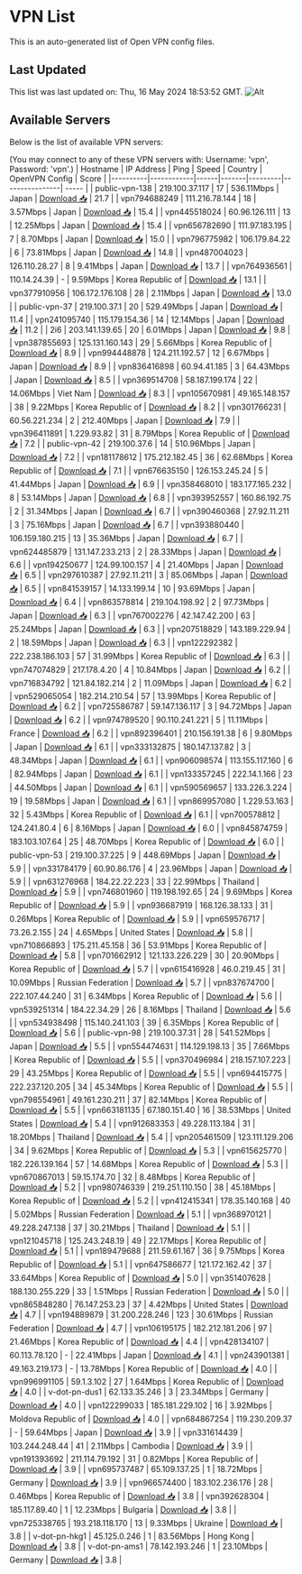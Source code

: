 # VPN List

This is an auto-generated list of Open VPN config files.

## Last Updated

This list was last updated on: Thu, 16 May 2024 18:53:52 GMT.
![Alt](https://repobeats.axiom.co/api/embed/186b98318ef1479477931607c1ad7d823f12451f.svg "Repobeats analytics image")

## Available Servers

Below is the list of available VPN servers:

(You may connect to any of these VPN servers with: Username: 'vpn', Password: 'vpn'.)
| Hostname | IP Address | Ping | Speed | Country | OpenVPN Config | Score |
|----------|------------|------|-------|---------|----------------| ----- |
| public-vpn-138 | 219.100.37.117 | 17 | 536.11Mbps | Japan | [Download 📥](./configs/server_0_JP.ovpn) | 21.7 |
| vpn794688249 | 111.216.78.144 | 18 | 3.57Mbps | Japan | [Download 📥](./configs/server_1_JP.ovpn) | 15.4 |
| vpn445518024 | 60.96.126.111 | 13 | 12.25Mbps | Japan | [Download 📥](./configs/server_2_JP.ovpn) | 15.4 |
| vpn656782690 | 111.97.183.195 | 7 | 8.70Mbps | Japan | [Download 📥](./configs/server_3_JP.ovpn) | 15.0 |
| vpn796775982 | 106.179.84.22 | 6 | 73.81Mbps | Japan | [Download 📥](./configs/server_4_JP.ovpn) | 14.8 |
| vpn487004023 | 126.110.28.27 | 8 | 9.41Mbps | Japan | [Download 📥](./configs/server_5_JP.ovpn) | 13.7 |
| vpn764936561 | 110.14.24.39 | - | 9.59Mbps | Korea Republic of | [Download 📥](./configs/server_6_KR.ovpn) | 13.1 |
| vpn377910956 | 106.172.176.108 | 28 | 2.11Mbps | Japan | [Download 📥](./configs/server_7_JP.ovpn) | 13.0 |
| public-vpn-37 | 219.100.37.1 | 20 | 529.49Mbps | Japan | [Download 📥](./configs/server_8_JP.ovpn) | 11.4 |
| vpn241095740 | 115.179.154.36 | 14 | 12.14Mbps | Japan | [Download 📥](./configs/server_9_JP.ovpn) | 11.2 |
| 2i6 | 203.141.139.65 | 20 | 6.01Mbps | Japan | [Download 📥](./configs/server_10_JP.ovpn) | 9.8 |
| vpn387855693 | 125.131.160.143 | 29 | 5.66Mbps | Korea Republic of | [Download 📥](./configs/server_11_KR.ovpn) | 8.9 |
| vpn994448878 | 124.211.192.57 | 12 | 6.67Mbps | Japan | [Download 📥](./configs/server_12_JP.ovpn) | 8.9 |
| vpn836416898 | 60.94.41.185 | 3 | 64.43Mbps | Japan | [Download 📥](./configs/server_13_JP.ovpn) | 8.5 |
| vpn369514708 | 58.187.199.174 | 22 | 14.06Mbps | Viet Nam | [Download 📥](./configs/server_14_VN.ovpn) | 8.3 |
| vpn105670981 | 49.165.148.157 | 38 | 9.22Mbps | Korea Republic of | [Download 📥](./configs/server_15_KR.ovpn) | 8.2 |
| vpn301766231 | 60.56.221.234 | 2 | 212.40Mbps | Japan | [Download 📥](./configs/server_16_JP.ovpn) | 7.9 |
| vpn396411891 | 1.229.93.82 | 31 | 8.79Mbps | Korea Republic of | [Download 📥](./configs/server_17_KR.ovpn) | 7.2 |
| public-vpn-42 | 219.100.37.6 | 14 | 510.96Mbps | Japan | [Download 📥](./configs/server_18_JP.ovpn) | 7.2 |
| vpn181178612 | 175.212.182.45 | 36 | 62.68Mbps | Korea Republic of | [Download 📥](./configs/server_19_KR.ovpn) | 7.1 |
| vpn676635150 | 126.153.245.24 | 5 | 41.44Mbps | Japan | [Download 📥](./configs/server_20_JP.ovpn) | 6.9 |
| vpn358468010 | 183.177.165.232 | 8 | 53.14Mbps | Japan | [Download 📥](./configs/server_21_JP.ovpn) | 6.8 |
| vpn393952557 | 160.86.192.75 | 2 | 31.34Mbps | Japan | [Download 📥](./configs/server_22_JP.ovpn) | 6.7 |
| vpn390460368 | 27.92.11.211 | 3 | 75.16Mbps | Japan | [Download 📥](./configs/server_23_JP.ovpn) | 6.7 |
| vpn393880440 | 106.159.180.215 | 13 | 35.36Mbps | Japan | [Download 📥](./configs/server_24_JP.ovpn) | 6.7 |
| vpn624485879 | 131.147.233.213 | 2 | 28.33Mbps | Japan | [Download 📥](./configs/server_25_JP.ovpn) | 6.6 |
| vpn194250677 | 124.99.100.157 | 4 | 21.40Mbps | Japan | [Download 📥](./configs/server_26_JP.ovpn) | 6.5 |
| vpn297610387 | 27.92.11.211 | 3 | 85.06Mbps | Japan | [Download 📥](./configs/server_27_JP.ovpn) | 6.5 |
| vpn841539157 | 14.133.199.14 | 10 | 93.69Mbps | Japan | [Download 📥](./configs/server_28_JP.ovpn) | 6.4 |
| vpn863578814 | 219.104.198.92 | 2 | 97.73Mbps | Japan | [Download 📥](./configs/server_29_JP.ovpn) | 6.3 |
| vpn767002276 | 42.147.42.200 | 63 | 25.24Mbps | Japan | [Download 📥](./configs/server_30_JP.ovpn) | 6.3 |
| vpn207518829 | 143.189.229.94 | 2 | 18.59Mbps | Japan | [Download 📥](./configs/server_31_JP.ovpn) | 6.3 |
| vpn122292382 | 222.238.186.103 | 57 | 31.99Mbps | Korea Republic of | [Download 📥](./configs/server_32_KR.ovpn) | 6.3 |
| vpn747074829 | 217.178.4.20 | 4 | 10.84Mbps | Japan | [Download 📥](./configs/server_33_JP.ovpn) | 6.2 |
| vpn716834792 | 121.84.182.214 | 2 | 11.09Mbps | Japan | [Download 📥](./configs/server_34_JP.ovpn) | 6.2 |
| vpn529065054 | 182.214.210.54 | 57 | 13.99Mbps | Korea Republic of | [Download 📥](./configs/server_35_KR.ovpn) | 6.2 |
| vpn725586787 | 59.147.136.117 | 3 | 94.72Mbps | Japan | [Download 📥](./configs/server_36_JP.ovpn) | 6.2 |
| vpn974789520 | 90.110.241.221 | 5 | 11.11Mbps | France | [Download 📥](./configs/server_37_FR.ovpn) | 6.2 |
| vpn892396401 | 210.156.191.38 | 6 | 9.80Mbps | Japan | [Download 📥](./configs/server_38_JP.ovpn) | 6.1 |
| vpn333132875 | 180.147.137.82 | 3 | 48.34Mbps | Japan | [Download 📥](./configs/server_39_JP.ovpn) | 6.1 |
| vpn906098574 | 113.155.117.160 | 6 | 82.94Mbps | Japan | [Download 📥](./configs/server_40_JP.ovpn) | 6.1 |
| vpn133357245 | 222.14.1.166 | 23 | 44.50Mbps | Japan | [Download 📥](./configs/server_41_JP.ovpn) | 6.1 |
| vpn590569657 | 133.226.3.224 | 19 | 19.58Mbps | Japan | [Download 📥](./configs/server_42_JP.ovpn) | 6.1 |
| vpn869957080 | 1.229.53.163 | 32 | 5.43Mbps | Korea Republic of | [Download 📥](./configs/server_43_KR.ovpn) | 6.1 |
| vpn700578812 | 124.241.80.4 | 6 | 8.16Mbps | Japan | [Download 📥](./configs/server_44_JP.ovpn) | 6.0 |
| vpn845874759 | 183.103.107.64 | 25 | 48.70Mbps | Korea Republic of | [Download 📥](./configs/server_45_KR.ovpn) | 6.0 |
| public-vpn-53 | 219.100.37.225 | 9 | 448.69Mbps | Japan | [Download 📥](./configs/server_46_JP.ovpn) | 5.9 |
| vpn331784179 | 60.90.86.176 | 4 | 23.96Mbps | Japan | [Download 📥](./configs/server_47_JP.ovpn) | 5.9 |
| vpn631276968 | 184.22.22.223 | 33 | 22.99Mbps | Thailand | [Download 📥](./configs/server_48_TH.ovpn) | 5.9 |
| vpn746801960 | 119.198.192.65 | 24 | 9.69Mbps | Korea Republic of | [Download 📥](./configs/server_49_KR.ovpn) | 5.9 |
| vpn936687919 | 168.126.38.133 | 31 | 0.26Mbps | Korea Republic of | [Download 📥](./configs/server_50_KR.ovpn) | 5.9 |
| vpn659576717 | 73.26.2.155 | 24 | 4.65Mbps | United States | [Download 📥](./configs/server_51_US.ovpn) | 5.8 |
| vpn710866893 | 175.211.45.158 | 36 | 53.91Mbps | Korea Republic of | [Download 📥](./configs/server_52_KR.ovpn) | 5.8 |
| vpn701662912 | 121.133.226.229 | 30 | 20.90Mbps | Korea Republic of | [Download 📥](./configs/server_53_KR.ovpn) | 5.7 |
| vpn615416928 | 46.0.219.45 | 31 | 10.09Mbps | Russian Federation | [Download 📥](./configs/server_54_RU.ovpn) | 5.7 |
| vpn837674700 | 222.107.44.240 | 31 | 6.34Mbps | Korea Republic of | [Download 📥](./configs/server_55_KR.ovpn) | 5.6 |
| vpn539251314 | 184.22.34.29 | 26 | 8.16Mbps | Thailand | [Download 📥](./configs/server_56_TH.ovpn) | 5.6 |
| vpn534938498 | 115.140.241.103 | 39 | 6.35Mbps | Korea Republic of | [Download 📥](./configs/server_57_KR.ovpn) | 5.6 |
| public-vpn-98 | 219.100.37.31 | 28 | 541.52Mbps | Japan | [Download 📥](./configs/server_58_JP.ovpn) | 5.5 |
| vpn554474631 | 114.129.198.13 | 35 | 7.66Mbps | Korea Republic of | [Download 📥](./configs/server_59_KR.ovpn) | 5.5 |
| vpn370496984 | 218.157.107.223 | 29 | 43.25Mbps | Korea Republic of | [Download 📥](./configs/server_60_KR.ovpn) | 5.5 |
| vpn694415775 | 222.237.120.205 | 34 | 45.34Mbps | Korea Republic of | [Download 📥](./configs/server_61_KR.ovpn) | 5.5 |
| vpn798554961 | 49.161.230.211 | 37 | 82.14Mbps | Korea Republic of | [Download 📥](./configs/server_62_KR.ovpn) | 5.5 |
| vpn663181135 | 67.180.151.40 | 16 | 38.53Mbps | United States | [Download 📥](./configs/server_63_US.ovpn) | 5.4 |
| vpn912683353 | 49.228.113.184 | 31 | 18.20Mbps | Thailand | [Download 📥](./configs/server_64_TH.ovpn) | 5.4 |
| vpn205461509 | 123.111.129.206 | 34 | 9.62Mbps | Korea Republic of | [Download 📥](./configs/server_65_KR.ovpn) | 5.3 |
| vpn615625770 | 182.226.139.164 | 57 | 14.68Mbps | Korea Republic of | [Download 📥](./configs/server_66_KR.ovpn) | 5.3 |
| vpn670867013 | 59.15.174.70 | 32 | 8.48Mbps | Korea Republic of | [Download 📥](./configs/server_67_KR.ovpn) | 5.2 |
| vpn980746339 | 219.251.110.150 | 38 | 45.18Mbps | Korea Republic of | [Download 📥](./configs/server_68_KR.ovpn) | 5.2 |
| vpn412415341 | 178.35.140.168 | 40 | 5.02Mbps | Russian Federation | [Download 📥](./configs/server_69_RU.ovpn) | 5.1 |
| vpn368970121 | 49.228.247.138 | 37 | 30.21Mbps | Thailand | [Download 📥](./configs/server_70_TH.ovpn) | 5.1 |
| vpn121045718 | 125.243.248.19 | 49 | 22.17Mbps | Korea Republic of | [Download 📥](./configs/server_71_KR.ovpn) | 5.1 |
| vpn189479688 | 211.59.61.167 | 36 | 9.75Mbps | Korea Republic of | [Download 📥](./configs/server_72_KR.ovpn) | 5.1 |
| vpn647586677 | 121.172.162.42 | 37 | 33.64Mbps | Korea Republic of | [Download 📥](./configs/server_73_KR.ovpn) | 5.0 |
| vpn351407628 | 188.130.255.229 | 33 | 1.51Mbps | Russian Federation | [Download 📥](./configs/server_74_RU.ovpn) | 5.0 |
| vpn865848280 | 76.147.253.23 | 37 | 4.42Mbps | United States | [Download 📥](./configs/server_75_US.ovpn) | 4.7 |
| vpn194889879 | 31.200.228.246 | 123 | 30.61Mbps | Russian Federation | [Download 📥](./configs/server_76_RU.ovpn) | 4.7 |
| vpn106195175 | 182.212.181.206 | 97 | 21.46Mbps | Korea Republic of | [Download 📥](./configs/server_77_KR.ovpn) | 4.4 |
| vpn428134107 | 60.113.78.120 | - | 22.41Mbps | Japan | [Download 📥](./configs/server_78_JP.ovpn) | 4.1 |
| vpn243901381 | 49.163.219.173 | - | 13.78Mbps | Korea Republic of | [Download 📥](./configs/server_79_KR.ovpn) | 4.0 |
| vpn996991105 | 59.1.3.102 | 27 | 1.64Mbps | Korea Republic of | [Download 📥](./configs/server_80_KR.ovpn) | 4.0 |
| v-dot-pn-dus1 | 62.133.35.246 | 3 | 23.34Mbps | Germany | [Download 📥](./configs/server_81_DE.ovpn) | 4.0 |
| vpn122299033 | 185.181.229.102 | 16 | 3.92Mbps | Moldova Republic of | [Download 📥](./configs/server_82_MD.ovpn) | 4.0 |
| vpn684867254 | 119.230.209.37 | - | 59.64Mbps | Japan | [Download 📥](./configs/server_83_JP.ovpn) | 3.9 |
| vpn331614439 | 103.244.248.44 | 41 | 2.11Mbps | Cambodia | [Download 📥](./configs/server_84_KH.ovpn) | 3.9 |
| vpn191393692 | 211.114.79.192 | 31 | 0.82Mbps | Korea Republic of | [Download 📥](./configs/server_85_KR.ovpn) | 3.9 |
| vpn695737487 | 65.109.137.25 | 1 | 18.72Mbps | Germany | [Download 📥](./configs/server_86_DE.ovpn) | 3.9 |
| vpn966574400 | 183.102.236.176 | 28 | 0.46Mbps | Korea Republic of | [Download 📥](./configs/server_87_KR.ovpn) | 3.8 |
| vpn392628304 | 185.117.89.40 | 1 | 12.23Mbps | Bulgaria | [Download 📥](./configs/server_88_BG.ovpn) | 3.8 |
| vpn725338765 | 193.218.118.170 | 13 | 9.33Mbps | Ukraine | [Download 📥](./configs/server_89_UA.ovpn) | 3.8 |
| v-dot-pn-hkg1 | 45.125.0.246 | 1 | 83.56Mbps | Hong Kong | [Download 📥](./configs/server_90_HK.ovpn) | 3.8 |
| v-dot-pn-ams1 | 78.142.193.246 | 1 | 23.10Mbps | Germany | [Download 📥](./configs/server_91_DE.ovpn) | 3.8 |
